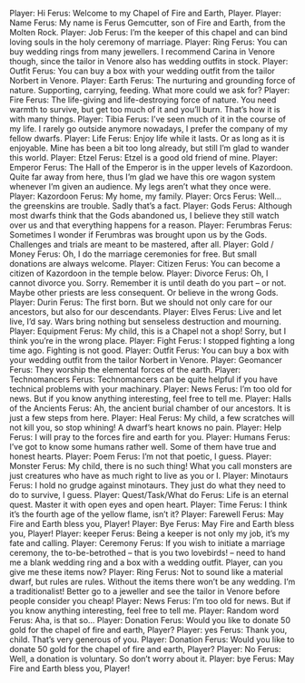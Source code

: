 Player: Hi
Ferus: Welcome to my Chapel of Fire and Earth, Player.
Player: Name
Ferus: My name is Ferus Gemcutter, son of Fire and Earth, from the Molten Rock.
Player: Job
Ferus: I’m the keeper of this chapel and can bind loving souls in the holy ceremony of marriage.
Player: Ring
Ferus: You can buy wedding rings from many jewellers. I recommend Carina in Venore though, since the tailor in Venore also has wedding outfits in stock.
Player: Outfit
Ferus: You can buy a box with your wedding outfit from the tailor Norbert in Venore.
Player: Earth
Ferus: The nurturing and grounding force of nature. Supporting, carrying, feeding. What more could we ask for?
Player: Fire
Ferus: The life-giving and life-destroying force of nature. You need warmth to survive, but get too much of it and you’ll burn. That’s how it is with many things.
Player: Tibia
Ferus: I’ve seen much of it in the course of my life. I rarely go outside anymore nowadays, I prefer the company of my fellow dwarfs.
Player: Life
Ferus: Enjoy life while it lasts. Or as long as it is enjoyable. Mine has been a bit too long already, but still I’m glad to wander this world.
Player: Etzel
Ferus: Etzel is a good old friend of mine.
Player: Emperor
Ferus: The Hall of the Emperor is in the upper levels of Kazordoon. Quite far away from here, thus I’m glad we have this ore wagon system whenever I’m given an audience. My legs aren’t what they once were.
Player: Kazordoon
Ferus: My home, my family.
Player: Orcs
Ferus: Well… the greenskins are trouble. Sadly that’s a fact.
Player: Gods
Ferus: Although most dwarfs think that the Gods abandoned us, I believe they still watch over us and that everything happens for a reason.
Player: Ferumbras
Ferus: Sometimes I wonder if Ferumbras was brought upon us by the Gods. Challenges and trials are meant to be mastered, after all.
Player: Gold / Money
Ferus: Oh, I do the marriage ceremonies for free. But small donations are always welcome.
Player: Citizen
Ferus: You can become a citizen of Kazordoon in the temple below.
Player: Divorce
Ferus: Oh, I cannot divorce you. Sorry. Remember it is until death do you part – or not. Maybe other priests are less consequent. Or believe in the wrong Gods.
Player: Durin
Ferus: The first born. But we should not only care for our ancestors, but also for our descendants.
Player: Elves
Ferus: Live and let live, I’d say. Wars bring nothing but senseless destruction and mourning.
Player: Equipment
Ferus: My child, this is a Chapel not a shop! Sorry, but I think you’re in the wrong place.
Player: Fight
Ferus: I stopped fighting a long time ago. Fighting is not good.
Player: Outfit
Ferus: You can buy a box with your wedding outfit from the tailor Norbert in Venore.
Player: Geomancer
Ferus: They worship the elemental forces of the earth.
Player: Technomancers
Ferus: Technomancers can be quite helpful if you have technical problems with your machinary.
Player: News
Ferus: I’m too old for news. But if you know anything interesting, feel free to tell me.
Player: Halls of the Ancients
Ferus: Ah, the ancient burial chamber of our ancestors. It is just a few steps from here.
Player: Heal
Ferus: My child, a few scratches will not kill you, so stop whining! A dwarf’s heart knows no pain.
Player: Help
Ferus: I will pray to the forces fire and earth for you.
Player: Humans
Ferus: I’ve got to know some humans rather well. Some of them have true and honest hearts.
Player: Poem
Ferus: I’m not that poetic, I guess.
Player: Monster
Ferus: My child, there is no such thing! What you call monsters are just creatures who have as much right to live as you or I.
Player: Minotaurs
Ferus: I hold no grudge against minotaurs. They just do what they need to do to survive, I guess.
Player: Quest/Task/What do
Ferus: Life is an eternal quest. Master it with open eyes and open heart.
Player: Time
Ferus: I think it’s the fourth age of the yellow flame, isn’t it?
Player: Farewell
Ferus: May Fire and Earth bless you, Player!
Player: Bye
Ferus: May Fire and Earth bless you, Player!
Player: keeper
Ferus: Being a keeper is not only my job, it’s my fate and calling.
Player: Ceremony
Ferus: If you wish to initiate a marriage ceremony, the to-be-betrothed – that is you two lovebirds! – need to hand me a blank wedding ring and a box with a wedding outfit. Player, can you give me these items now?
Player: Ring
Ferus: Not to sound like a material dwarf, but rules are rules. Without the items there won’t be any wedding. I’m a traditionalist! Better go to a jeweller and see the tailor in Venore before people consider you cheap!
Player: News
Ferus: I’m too old for news. But if you know anything interesting, feel free to tell me.
Player: Random word
Ferus: Aha, is that so…
Player: Donation
Ferus: Would you like to donate 50 gold for the chapel of fire and earth, Player?
Player: yes
Ferus: Thank you, child. That’s very generous of you.
Player: Donation
Ferus: Would you like to donate 50 gold for the chapel of fire and earth, Player?
Player: No
Ferus: Well, a donation is voluntary. So don’t worry about it.
Player: bye
Ferus: May Fire and Earth bless you, Player!
